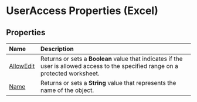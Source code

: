 
# UserAccess Properties (Excel)

## Properties



|**Name**|**Description**|
|:-----|:-----|
| [AllowEdit](11fc172a-4757-bd14-e0ab-63c9048df981.md)|Returns or sets a  **Boolean** value that indicates if the user is allowed access to the specified range on a protected worksheet.|
| [Name](8a0d694b-58b6-22d3-47e5-6ade061f94b0.md)|Returns or sets a  **String** value that represents the name of the object.|
